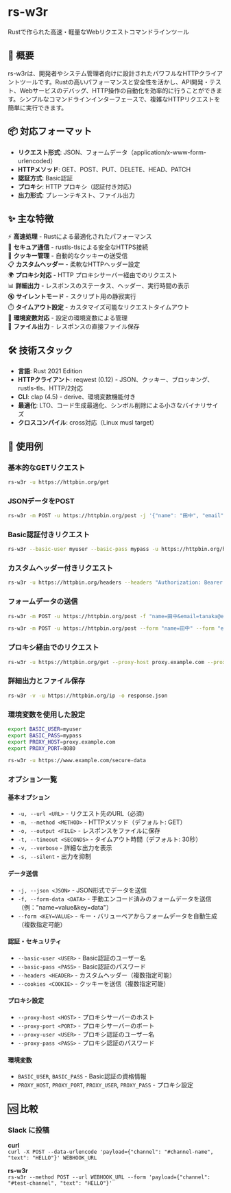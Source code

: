 # rs-w3r

Rustで作られた高速・軽量なWebリクエストコマンドラインツール

## 🚀 概要

rs-w3rは、開発者やシステム管理者向けに設計されたパワフルなHTTPクライアントツールです。Rustの高いパフォーマンスと安全性を活かし、API開発・テスト、Webサービスのデバッグ、HTTP操作の自動化を効率的に行うことができます。シンプルなコマンドラインインターフェースで、複雑なHTTPリクエストを簡単に実行できます。

## 📦 対応フォーマット

- **リクエスト形式**: JSON、フォームデータ（application/x-www-form-urlencoded）
- **HTTPメソッド**: GET、POST、PUT、DELETE、HEAD、PATCH
- **認証方式**: Basic認証
- **プロキシ**: HTTP プロキシ（認証付き対応）
- **出力形式**: プレーンテキスト、ファイル出力

## ✨ 主な特徴

⚡ **高速処理** - Rustによる最適化されたパフォーマンス  
🔐 **セキュア通信** - rustls-tlsによる安全なHTTPS接続  
🍪 **クッキー管理** - 自動的なクッキーの送受信  
📋 **カスタムヘッダー** - 柔軟なHTTPヘッダー設定  
🌍 **プロキシ対応** - HTTP プロキシサーバー経由でのリクエスト  
📊 **詳細出力** - レスポンスのステータス、ヘッダー、実行時間の表示  
🔇 **サイレントモード** - スクリプト用の静寂実行  
⏱️ **タイムアウト設定** - カスタマイズ可能なリクエストタイムアウト  
🔧 **環境変数対応** - 設定の環境変数による管理  
📁 **ファイル出力** - レスポンスの直接ファイル保存

## 🛠️ 技術スタック

- **言語**: Rust 2021 Edition
- **HTTPクライアント**: reqwest (0.12) - JSON、クッキー、ブロッキング、rustls-tls、HTTP/2対応
- **CLI**: clap (4.5) - derive、環境変数機能付き
- **最適化**: LTO、コード生成最適化、シンボル削除による小さなバイナリサイズ
- **クロスコンパイル**: cross対応（Linux musl target）

## 📖 使用例

### 基本的なGETリクエスト

```bash
rs-w3r -u https://httpbin.org/get
```

### JSONデータをPOST

```bash
rs-w3r -m POST -u https://httpbin.org/post -j '{"name": "田中", "email": "tanaka@example.com"}'
```

### Basic認証付きリクエスト

```bash
rs-w3r --basic-user myuser --basic-pass mypass -u https://httpbin.org/headers
```

### カスタムヘッダー付きリクエスト

```bash
rs-w3r -u https://httpbin.org/headers --headers "Authorization: Bearer token123" --headers "Content-Type: application/json"
```

### フォームデータの送信

```bash
rs-w3r -m POST -u https://httpbin.org/post -f "name=田中&email=tanaka@example.com"
```

```bash
rs-w3r -m POST -u https://httpbin.org/post --form "name=田中" --form "email=tanaka@example.com"
```

### プロキシ経由でのリクエスト

```bash
rs-w3r -u https://httpbin.org/get --proxy-host proxy.example.com --proxy-port 8080
```

### 詳細出力とファイル保存

```bash
rs-w3r -v -u https://httpbin.org/ip -o response.json
```

### 環境変数を使用した設定

```bash
export BASIC_USER=myuser
export BASIC_PASS=mypass
export PROXY_HOST=proxy.example.com
export PROXY_PORT=8080

rs-w3r -u https://www.example.com/secure-data
```

### オプション一覧

#### 基本オプション

- `-u, --url <URL>` - リクエスト先のURL（必須）
- `-m, --method <METHOD>` - HTTPメソッド（デフォルト: GET）
- `-o, --output <FILE>` - レスポンスをファイルに保存
- `-t, --timeout <SECONDS>` - タイムアウト時間（デフォルト: 30秒）
- `-v, --verbose` - 詳細な出力を表示
- `-s, --silent` - 出力を抑制

#### データ送信

- `-j, --json <JSON>` - JSON形式でデータを送信
- `-f, --form-data <DATA>` - 手動エンコード済みのフォームデータを送信（例："name=value&key=data"）
- `--form <KEY=VALUE>` - キー・バリューペアからフォームデータを自動生成（複数指定可能）

#### 認証・セキュリティ

- `--basic-user <USER>` - Basic認証のユーザー名
- `--basic-pass <PASS>` - Basic認証のパスワード
- `--headers <HEADER>` - カスタムヘッダー（複数指定可能）
- `--cookies <COOKIE>` - クッキーを送信（複数指定可能）

#### プロキシ設定

- `--proxy-host <HOST>` - プロキシサーバーのホスト
- `--proxy-port <PORT>` - プロキシサーバーのポート
- `--proxy-user <USER>` - プロキシ認証のユーザー名
- `--proxy-pass <PASS>` - プロキシ認証のパスワード

#### 環境変数

- `BASIC_USER`, `BASIC_PASS` - Basic認証の資格情報
- `PROXY_HOST`, `PROXY_PORT`, `PROXY_USER`, `PROXY_PASS` - プロキシ設定

## 🆚 比較

### Slack に投稿

**curl**  
`curl -X POST --data-urlencode 'payload={"channel": "#channel-name", "text": "HELLO"}' WEBHOOK_URL`

**rs-w3r**  
`rs-w3r --method POST --url WEBHOOK_URL --form 'payload={"channel": "#test-channel", "text": "HELLO"}'`